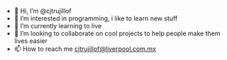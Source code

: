- 👋 Hi, I’m @cjtrujillof
- 👀 I’m interested in programming, i like to learn new stuff
- 🌱 I’m currently learning to live
- 💞️ I’m looking to collaborate on cool projects to help people make them lives easier
- 📫 How to reach me cjtrujillof@liverpool.com.mx

<!---
cjtrujillof/cjtrujillof is a ✨ special ✨ repository because its `README.md` (this file) appears on your GitHub profile.
You can click the Preview link to take a look at your changes.
--->
